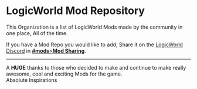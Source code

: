 # LogicWorld Mod Repository
This Organization is a list of LogicWorld Mods made by the community in one place, All of the time.

If you have a Mod Repo you would like to add, Share it on the [LogicWorld Discord](https://discord.gg/C5Qkk53) in [**#mods**>**Mod&nbsp;Sharing**](https://discord.com/channels/401255675264761866/910673109164638239).

___

A **HUGE** thanks to those who decided to make and continue to make really awesome, cool and exciting Mods for the game.  
Absolute Inspirations